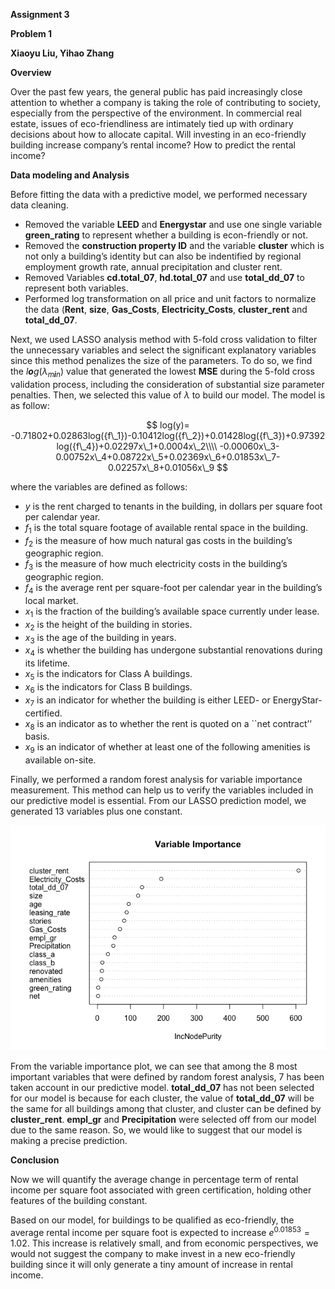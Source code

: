 **Assignment 3**

**Problem 1**

**Xiaoyu Liu, Yihao Zhang**

**Overview**

Over the past few years, the general public has paid increasingly close
attention to whether a company is taking the role of contributing to
society, especially from the perspective of the environment. In
commercial real estate, issues of eco-friendliness are intimately tied
up with ordinary decisions about how to allocate capital. Will investing
in an eco-friendly building increase company’s rental income? How to
predict the rental income?

**Data modeling and Analysis**

Before fitting the data with a predictive model, we performed necessary
data cleaning.

-   Removed the variable **LEED** and **Energystar** and use one single
    variable **green\_rating** to represent whether a building is
    econ-friendly or not.
-   Removed the **construction property ID** and the variable
    **cluster** which is not only a building’s identity but can also be
    indentified by regional employment growth rate, annual precipitation
    and cluster rent.
-   Removed Variables **cd.total\_07**, **hd.total\_07** and use
    **total\_dd\_07** to represent both variables.
-   Performed log transformation on all price and unit factors to
    normalize the data (**Rent**, **size**, **Gas\_Costs**,
    **Electricity\_Costs**, **cluster\_rent** and **total\_dd\_07**.

Next, we used LASSO analysis method with 5-fold cross validation to
filter the unnecessary variables and select the significant explanatory
variables since this method penalizes the size of the parameters. To do
so, we find the *l**o**g*(*λ*<sub>*m**i**n*</sub>) value that generated
the lowest **MSE** during the 5-fold cross validation process, including
the consideration of substantial size parameter penalties. Then, we
selected this value of *λ* to build our model. The model is as follow:

$$
log(y)= -0.71802+0.02863log({f\_1})-0.10412log({f\_2})+0.01428log({f\_3})+0.97392log({f\_4})+0.02297x\_1+0.0004x\_2\\\\
-0.00060x\_3-0.00752x\_4+0.08722x\_5+0.02369x\_6+0.01853x\_7-0.02257x\_8+0.01056x\_9
$$

where the variables are defined as follows:

-   *y* is the rent charged to tenants in the building, in dollars per
    square foot per calendar year.
-   *f*<sub>1</sub> is the total square footage of available rental
    space in the building.
-   *f*<sub>2</sub> is the measure of how much natural gas costs in the
    building’s geographic region.
-   *f*<sub>3</sub> is the measure of how much electricity costs in the
    building’s geographic region.
-   *f*<sub>4</sub> is the average rent per square-foot per calendar
    year in the building’s local market.
-   *x*<sub>1</sub> is the fraction of the building’s available space
    currently under lease.
-   *x*<sub>2</sub> is the height of the building in stories.
-   *x*<sub>3</sub> is the age of the building in years.
-   *x*<sub>4</sub> is whether the building has undergone substantial
    renovations during its lifetime.
-   *x*<sub>5</sub> is the indicators for Class A buildings.
-   *x*<sub>6</sub> is the indicators for Class B buildings.
-   *x*<sub>7</sub> is an indicator for whether the building is either
    LEED- or EnergyStar-certified.
-   *x*<sub>8</sub> is an indicator as to whether the rent is quoted on
    a \`\`net contract’’ basis.
-   *x*<sub>9</sub> is an indicator of whether at least one of the
    following amenities is available on-site.

Finally, we performed a random forest analysis for variable importance
measurement. This method can help us to verify the variables included in
our predictive model is essential. From our LASSO prediction model, we
generated 13 variables plus one constant.

![](ass3pro1_files/figure-markdown_strict/unnamed-chunk-5-1.png)

From the variable importance plot, we can see that among the 8 most
important variables that were defined by random forest analysis, 7 has
been taken account in our predictive model. **total\_dd\_07** has not
been selected for our model is because for each cluster, the value of
**total\_dd\_07** will be the same for all buildings among that cluster,
and cluster can be defined by **cluster\_rent**. **empl\_gr** and
**Precipitation** were selected off from our model due to the same
reason. So, we would like to suggest that our model is making a precise
prediction.

**Conclusion**

Now we will quantify the average change in percentage term of rental
income per square foot associated with green certification, holding
other features of the building constant.

Based on our model, for buildings to be qualified as eco-friendly, the
average rental income per square foot is expected to increase
*e*<sup>0.01853</sup> = 1.02. This increase is relatively small, and
from economic perspectives, we would not suggest the company to make
invest in a new eco-friendly building since it will only generate a tiny
amount of increase in rental income.
